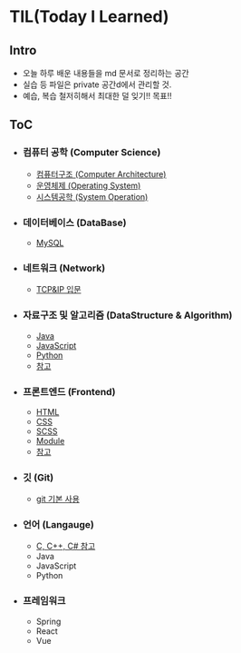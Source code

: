 # TIL(Today I Learned) 
## Intro
- 오늘 하루 배운 내용들을 md 문서로 정리하는 공간 
- 실습 등 파일은 private 공간d에서 관리할 것.
- 예습, 복습 철저히해서 최대한 덜 잊기!! 목표!!

## ToC
- ### 컴퓨터 공학 (Computer Science)
    - [컴퓨터구조 (Computer Architecture)](https://github.com/minhee0327/TIL/tree/master/Computer%20Architecture)
    - [운영체제 (Operating System)](https://github.com/minhee0327/TIL/tree/master/OperatingSystem)
    - [시스템공학 (System Operation)](https://github.com/minhee0327/TIL/tree/master/SystemProgramming)
     
- ### 데이터베이스 (DataBase)
    - [MySQL](https://github.com/minhee0327/TIL/tree/master/DATEBASE/MySQL)

- ### 네트워크 (Network)
    - [TCP&IP 입문](https://github.com/minhee0327/TIL/tree/master/Network/TCP%26IP%EC%9E%85%EB%AC%B8)

- ### 자료구조 및 알고리즘 (DataStructure & Algorithm)
    - [Java](https://github.com/minhee0327/algorithm/tree/master/JAVA)
    - [JavaScript](https://github.com/minhee0327/algorithm/tree/master/JavaScript)
    - [Python](https://github.com/minhee0327/algorithm/tree/master/python)
    - [참고](https://github.com/minhee0327/algorithm)

- ### 프론트엔드 (Frontend)
    - [HTML](https://github.com/minhee0327/TIL/tree/master/HTML)
    - [CSS](https://github.com/minhee0327/TIL/tree/master/CSS)
    - [SCSS](https://github.com/minhee0327/TIL/tree/master/SASS(SCSS))
    - [Module](https://github.com/minhee0327/TIL/tree/master/Module)
    - [참고](https://github.com/minhee0327/basic-web-tutorial-fc)

- ### 깃 (Git)
    - [git 기본 사용](https://github.com/minhee0327/TIL/tree/master/GIT)

- ### 언어 (Langauge)
    - [C, C++, C# 참고](https://github.com/minhee0327/CS-tutorial)
    - Java
    - JavaScript
    - Python

- ### 프레임워크
    - Spring
    - React
    - Vue
  
